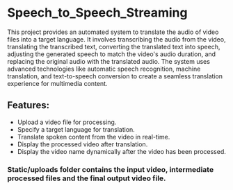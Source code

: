 # Speech_to_Speech_Streaming
This project provides an automated system to translate the audio of video files into a target language. It involves transcribing the audio from the video, translating the transcribed text, converting the translated text into speech, adjusting the generated speech to match the video's audio duration, and replacing the original audio with the translated audio. The system uses advanced technologies like automatic speech recognition, machine translation, and text-to-speech conversion to create a seamless translation experience for multimedia content.
## Features:
- Upload a video file for processing.
- Specify a target language for translation.
- Translate spoken content from the video in real-time.
- Display the processed video after translation.
- Display the video name dynamically after the video has been processed.
### Static/uploads folder contains the input video, intermediate processed files and the final output video file.
